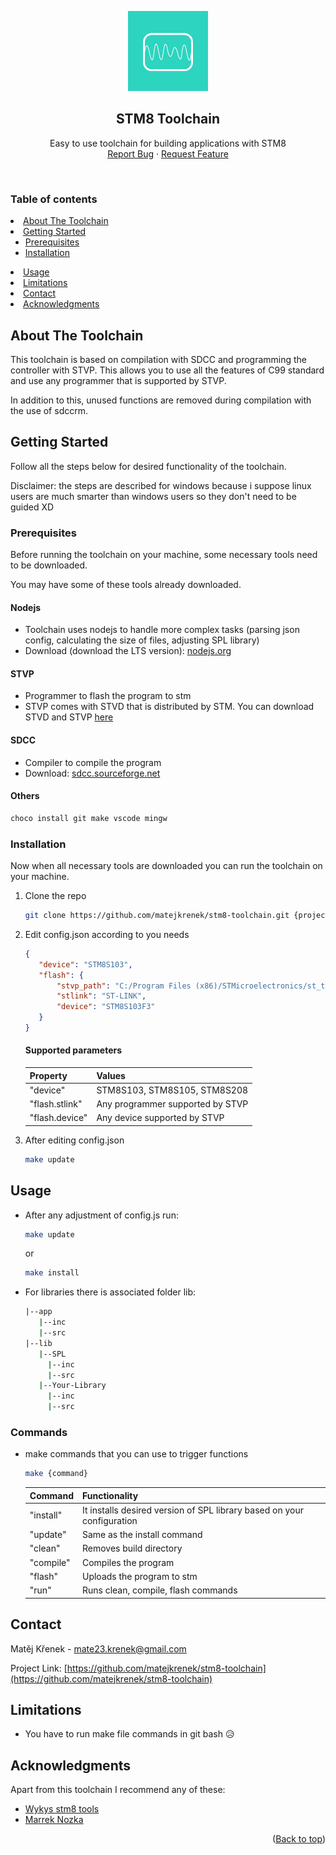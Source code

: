 <!-- Improved compatibility of back to top link: See: https://github.com/othneildrew/Best-README-Template/pull/73 -->
<a name="readme-top"></a>
<!--
*** Thanks for checking out the Best-README-Template. If you have a suggestion
*** that would make this better, please fork the repo and create a pull request
*** or simply open an issue with the tag "enhancement".
*** Don't forget to give the project a star!
*** Thanks again! Now go create something AMAZING! :D
-->

<p align="center">
  <img src="https://github.com/matejkrenek/serial-monitor/blob/1.0.0/public/logo.svg" width="128" />
</p>
<div align="center">
  <h2 align="center">STM8 Toolchain</h2>

  <p align="center">
    Easy to use toolchain for building applications with STM8
    <br />
    <a href="https://github.com/matejkrenek/stm8-toolchain/issues">Report Bug</a>
    ·
    <a href="https://github.com/matejkrenek/stm8-toolchain/issues">Request Feature</a>
  </p>
</div>

<br/>

<!-- TABLE OF CONTENTS -->
### Table of contents
  <li>
    <a href="#about-the-toolchain">About The Toolchain</a>
  </li>
  <li>
    <a href="#getting-started">Getting Started</a>
    <ul>
      <li><a href="#prerequisites">Prerequisites</a></li>
      <li><a href="#installation">Installation</a></li>
    </ul>
  </li>
  <li><a href="#usage">Usage</a></li>
  <li><a href="#limitations">Limitations</a></li>
  <li><a href="#contact">Contact</a></li>
  <li><a href="#acknowledgments">Acknowledgments</a></li>



<!-- ABOUT THE TOOLCHAIN -->
## About The Toolchain

This toolchain is based on compilation with SDCC and programming the controller with STVP. This allows you to use all the features of C99 standard and use any programmer that is supported by STVP.

In addition to this, unused functions are removed during compilation with the use of sdccrm.

<!-- GETTING STARTED -->
## Getting Started

Follow all the steps below for desired functionality of the toolchain.

Disclaimer: the steps are described for windows because i suppose linux users are much smarter than windows users so they don't need to be guided XD

### Prerequisites

Before running the toolchain on your machine, some necessary tools need to be downloaded.

You may have some of these tools already downloaded.

#### Nodejs
- Toolchain uses nodejs to handle more complex tasks (parsing json config, calculating the size of files, adjusting SPL library)
- Download (download the LTS version): [nodejs.org](https://nodejs.org/en/)
#### STVP
- Programmer to flash the program to stm
- STVP comes with STVD that is distributed by STM. You can download STVD and STVP [here](https://my.st.com/content/my_st_com/en/products/development-tools/software-development-tools/stm8-software-development-tools/stm8-ides/stvd-stm8.license=1601176827357.product=STVD-STM8.version=42.0.0.html)
#### SDCC
- Compiler to compile the program
- Download: [sdcc.sourceforge.net](https://sdcc.sourceforge.net/)
#### Others
   ```sh
   choco install git make vscode mingw
   ```
### Installation

Now when all necessary tools are downloaded you can run the toolchain on your machine. 

1. Clone the repo

   ```sh
   git clone https://github.com/matejkrenek/stm8-toolchain.git {project_name}
   ```
2. Edit config.json according to you needs

   ```json
   {
      "device": "STM8S103",
      "flash": {
          "stvp_path": "C:/Program Files (x86)/STMicroelectronics/st_toolset/stvp/",
          "stlink": "ST-LINK",
          "device": "STM8S103F3"
      }
   }
   ```
   #### Supported parameters
    | Property        | Values                            |
    | --------------- | --------------------------------- |
    | "device"        | STM8S103, STM8S105, STM8S208      |
    | "flash.stlink"  | Any programmer supported by STVP  |
    | "flash.device"  | Any device supported by STVP      |
    
3. After editing config.json 

   ```sh
   make update
   ```

<!-- USAGE EXAMPLES -->
## Usage
- After any adjustment of config.js run:

   ```sh
   make update
   ```
   or
   
   ```sh
   make install
   ```
- For libraries there is associated folder lib:

   ```sh
   |--app
      |--inc
      |--src
   |--lib
      |--SPL
        |--inc
        |--src
      |--Your-Library
        |--inc
        |--src
   ```
### Commands
- make commands that you can use to trigger functions

   ```sh
   make {command}
   ```
  | Command         | Functionality                                                               |
  | --------------- | --------------------------------------------------------------------------- |
  | "install"       | It installs desired version of SPL library based on your configuration      |
  | "update"        | Same as the install command                                                 |
  | "clean"         | Removes build directory                                                     |
  | "compile"       | Compiles the program                                                        |
  | "flash"         | Uploads the program to stm                                                  |
  | "run"           | Runs clean, compile, flash commands                                         |

<!-- CONTACT -->
## Contact

Matěj Křenek - [mate23.krenek@gmail.com](mailto:mate23.krenek@gmail.com)

Project Link: [https://github.com/matejkrenek/stm8-toolchain](https://github.com/matejkrenek/stm8-toolchain)

<!-- LIMITATIONS -->
## Limitations

- You have to run make file commands in git bash 😥

<!-- ACKNOWLEDGMENTS -->
## Acknowledgments

Apart from this toolchain I recommend any of these:
* [Wykys stm8 tools](https://gitlab.com/wykys/stm8-tools)
* [Marrek Nozka](https://github.com/spseol/STM8-deroboard-start)

<p align="right">(<a href="#readme-top">Back to top</a>)</p>
